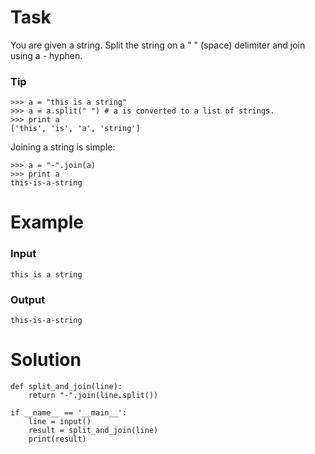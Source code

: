 # Task
You are given a string. Split the string on a " " (space) delimiter and join using a - hyphen.

### Tip
```
>>> a = "this is a string"
>>> a = a.split(" ") # a is converted to a list of strings. 
>>> print a
['this', 'is', 'a', 'string']
```
Joining a string is simple:
```
>>> a = "-".join(a)
>>> print a
this-is-a-string 
```

# Example
### Input
```
this is a string   
```
### Output
```
this-is-a-string
```
# Solution

```
def split_and_join(line):
    return "-".join(line.split())
    
if __name__ == '__main__':
    line = input()
    result = split_and_join(line)
    print(result)
```